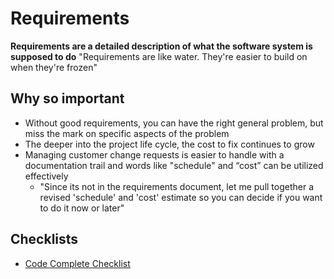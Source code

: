 # Requirements

**Requirements are a detailed description of what the software system is supposed to do**
"Requirements are like water. They're easier to build on when they're frozen"

## Why so important

* Without good requirements, you can have the right general problem, but miss the mark on specific aspects of the problem
* The deeper into the project life cycle, the cost to fix continues to grow
* Managing customer change requests is easier to handle with a documentation trail and words like "schedule" and “cost” can be utilized effectively
  * "Since its not in the requirements document, let me pull together a revised 'schedule' and 'cost' estimate so you can decide if you want to do it now or later"


## Checklists
* [Code Complete Checklist](./CC_CHECKLIST.md)

